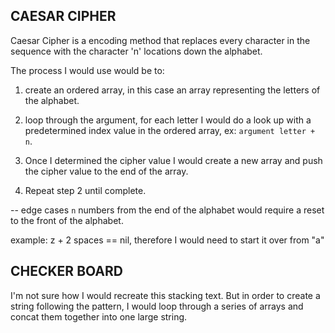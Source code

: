 ## CAESAR CIPHER

Caesar Cipher is a encoding method that replaces every character in the sequence with the character 'n' locations down the alphabet.

The process I would use would be to:

1. create an ordered array, in this case an array representing the letters of the alphabet.

2. loop through the argument, for each letter I would do a look up with a predetermined index value in the ordered array, ex: `argument letter + n`.

3. Once I determined the cipher value I would create a new array and push the cipher value to the end of the array.

4. Repeat step 2 until complete.

-- edge cases `n` numbers from the end of the alphabet would require a reset to the front of the alphabet.

example: z + 2 spaces == nil, therefore I would need to start it over from "a"

## CHECKER BOARD

I'm not sure how I would recreate this stacking text. But in order to create a string following the pattern, I would loop through a series of arrays and concat them together into one large string.
